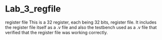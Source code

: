 # Lab_3_regfile
register file
This is a 32 register, each being 32 bits, register file. It includes the register file itself as a .v file and also the testbench used as a .v file that verified that the register file was working correctly. 
